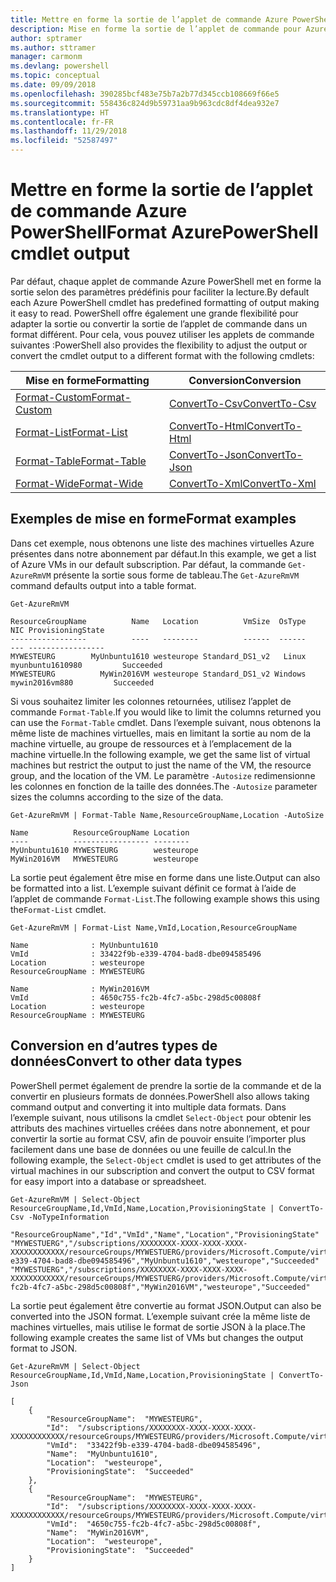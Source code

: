 ```yaml
---
title: Mettre en forme la sortie de l’applet de commande Azure PowerShell
description: Mise en forme la sortie de l’applet de commande pour Azure PowerShell.
author: sptramer
ms.author: sttramer
manager: carmonm
ms.devlang: powershell
ms.topic: conceptual
ms.date: 09/09/2018
ms.openlocfilehash: 390285bcf483e75b7a2b77d345ccb108669f66e5
ms.sourcegitcommit: 558436c824d9b59731aa9b963cdc8df4dea932e7
ms.translationtype: HT
ms.contentlocale: fr-FR
ms.lasthandoff: 11/29/2018
ms.locfileid: "52587497"
---
```

# <a name="format-azurepowershell-cmdlet-output"></a><span data-ttu-id="0e9ff-103">Mettre en forme la sortie de l’applet de commande Azure PowerShell</span><span class="sxs-lookup"><span data-stu-id="0e9ff-103">Format AzurePowerShell cmdlet output</span></span>

<span data-ttu-id="0e9ff-104">Par défaut, chaque applet de commande Azure PowerShell met en forme la sortie selon des paramètres prédéfinis pour faciliter la lecture.</span><span class="sxs-lookup"><span data-stu-id="0e9ff-104">By default each Azure PowerShell cmdlet has predefined formatting of output making it easy to read.</span></span>  <span data-ttu-id="0e9ff-105">PowerShell offre également une grande flexibilité pour adapter la sortie ou convertir la sortie de l’applet de commande dans un format différent. Pour cela, vous pouvez utiliser les applets de commande suivantes :</span><span class="sxs-lookup"><span data-stu-id="0e9ff-105">PowerShell also provides the flexibility to adjust the output or convert the cmdlet output to a different format with the following cmdlets:</span></span>

| <span data-ttu-id="0e9ff-106">Mise en forme</span><span class="sxs-lookup"><span data-stu-id="0e9ff-106">Formatting</span></span>      | <span data-ttu-id="0e9ff-107">Conversion</span><span class="sxs-lookup"><span data-stu-id="0e9ff-107">Conversion</span></span>       |
|-----------------|------------------|
| [<span data-ttu-id="0e9ff-108">Format-Custom</span><span class="sxs-lookup"><span data-stu-id="0e9ff-108">Format-Custom</span></span>](/powershell/module/microsoft.powershell.utility/format-custom) | [<span data-ttu-id="0e9ff-109">ConvertTo-Csv</span><span class="sxs-lookup"><span data-stu-id="0e9ff-109">ConvertTo-Csv</span></span>](/powershell/module/microsoft.powershell.utility/convertto-csv)  |
| [<span data-ttu-id="0e9ff-110">Format-List</span><span class="sxs-lookup"><span data-stu-id="0e9ff-110">Format-List</span></span>](/powershell/module/microsoft.powershell.utility/format-list)   | [<span data-ttu-id="0e9ff-111">ConvertTo-Html</span><span class="sxs-lookup"><span data-stu-id="0e9ff-111">ConvertTo-Html</span></span>](/powershell/module/microsoft.powershell.utility/convertto-html) |
| [<span data-ttu-id="0e9ff-112">Format-Table</span><span class="sxs-lookup"><span data-stu-id="0e9ff-112">Format-Table</span></span>](/powershell/module/microsoft.powershell.utility/format-table)  | [<span data-ttu-id="0e9ff-113">ConvertTo-Json</span><span class="sxs-lookup"><span data-stu-id="0e9ff-113">ConvertTo-Json</span></span>](/powershell/module/microsoft.powershell.utility/convertto-json) |
| [<span data-ttu-id="0e9ff-114">Format-Wide</span><span class="sxs-lookup"><span data-stu-id="0e9ff-114">Format-Wide</span></span>](/powershell/module/microsoft.powershell.utility/format-wide)   | [<span data-ttu-id="0e9ff-115">ConvertTo-Xml</span><span class="sxs-lookup"><span data-stu-id="0e9ff-115">ConvertTo-Xml</span></span>](/powershell/module/microsoft.powershell.utility/convertto-xml)  |

## <a name="format-examples"></a><span data-ttu-id="0e9ff-116">Exemples de mise en forme</span><span class="sxs-lookup"><span data-stu-id="0e9ff-116">Format examples</span></span>

<span data-ttu-id="0e9ff-117">Dans cet exemple, nous obtenons une liste des machines virtuelles Azure présentes dans notre abonnement par défaut.</span><span class="sxs-lookup"><span data-stu-id="0e9ff-117">In this example, we get a list of Azure VMs in our default subscription.</span></span>  <span data-ttu-id="0e9ff-118">Par défaut, la commande `Get-AzureRmVM` présente la sortie sous forme de tableau.</span><span class="sxs-lookup"><span data-stu-id="0e9ff-118">The `Get-AzureRmVM` command defaults output into a table format.</span></span>

```azurepowershell-interactive
Get-AzureRmVM
```

```output
ResourceGroupName          Name   Location          VmSize  OsType              NIC ProvisioningState
-----------------          ----   --------          ------  ------              --- -----------------
MYWESTEURG        MyUnbuntu1610 westeurope Standard_DS1_v2   Linux myunbuntu1610980         Succeeded
MYWESTEURG          MyWin2016VM westeurope Standard_DS1_v2 Windows   mywin2016vm880         Succeeded
```

<span data-ttu-id="0e9ff-119">Si vous souhaitez limiter les colonnes retournées, utilisez l’applet de commande `Format-Table`.</span><span class="sxs-lookup"><span data-stu-id="0e9ff-119">If you would like to limit the columns returned you can use the `Format-Table` cmdlet.</span></span> <span data-ttu-id="0e9ff-120">Dans l’exemple suivant, nous obtenons la même liste de machines virtuelles, mais en limitant la sortie au nom de la machine virtuelle, au groupe de ressources et à l’emplacement de la machine virtuelle.</span><span class="sxs-lookup"><span data-stu-id="0e9ff-120">In the following example, we get the same list of virtual machines but restrict the output to just the name of the VM, the resource group, and the location of the VM.</span></span>  <span data-ttu-id="0e9ff-121">Le paramètre `-Autosize` redimensionne les colonnes en fonction de la taille des données.</span><span class="sxs-lookup"><span data-stu-id="0e9ff-121">The `-Autosize` parameter sizes the columns according to the size of the data.</span></span>

```azurepowershell-interactive
Get-AzureRmVM | Format-Table Name,ResourceGroupName,Location -AutoSize
```

```output
Name          ResourceGroupName Location
----          ----------------- --------
MyUnbuntu1610 MYWESTEURG        westeurope
MyWin2016VM   MYWESTEURG        westeurope
```

<span data-ttu-id="0e9ff-122">La sortie peut également être mise en forme dans une liste.</span><span class="sxs-lookup"><span data-stu-id="0e9ff-122">Output can also be formatted into a list.</span></span> <span data-ttu-id="0e9ff-123">L’exemple suivant définit ce format à l’aide de l’applet de commande `Format-List`.</span><span class="sxs-lookup"><span data-stu-id="0e9ff-123">The following example shows this using the`Format-List` cmdlet.</span></span>

```azurepowershell-interactive
Get-AzureRmVM | Format-List Name,VmId,Location,ResourceGroupName
```

```output
Name              : MyUnbuntu1610
VmId              : 33422f9b-e339-4704-bad8-dbe094585496
Location          : westeurope
ResourceGroupName : MYWESTEURG

Name              : MyWin2016VM
VmId              : 4650c755-fc2b-4fc7-a5bc-298d5c00808f
Location          : westeurope
ResourceGroupName : MYWESTEURG
```

## <a name="convert-to-other-data-types"></a><span data-ttu-id="0e9ff-124">Conversion en d’autres types de données</span><span class="sxs-lookup"><span data-stu-id="0e9ff-124">Convert to other data types</span></span>

<span data-ttu-id="0e9ff-125">PowerShell permet également de prendre la sortie de la commande et de la convertir en plusieurs formats de données.</span><span class="sxs-lookup"><span data-stu-id="0e9ff-125">PowerShell also allows taking command output and converting it into multiple data formats.</span></span> <span data-ttu-id="0e9ff-126">Dans l’exemple suivant, nous utilisons la cmdlet `Select-Object` pour obtenir les attributs des machines virtuelles créées dans notre abonnement, et pour convertir la sortie au format CSV, afin de pouvoir ensuite l’importer plus facilement dans une base de données ou une feuille de calcul.</span><span class="sxs-lookup"><span data-stu-id="0e9ff-126">In the following example, the `Select-Object` cmdlet is used to get attributes of the virtual machines in our subscription and convert the output to CSV format for easy import into a database or spreadsheet.</span></span>

```azurepowershell-interactive
Get-AzureRmVM | Select-Object ResourceGroupName,Id,VmId,Name,Location,ProvisioningState | ConvertTo-Csv -NoTypeInformation
```

```output
"ResourceGroupName","Id","VmId","Name","Location","ProvisioningState"
"MYWESTUERG","/subscriptions/XXXXXXXX-XXXX-XXXX-XXXX-XXXXXXXXXXXX/resourceGroups/MYWESTUERG/providers/Microsoft.Compute/virtualMachines/MyUnbuntu1610","33422f9b-e339-4704-bad8-dbe094585496","MyUnbuntu1610","westeurope","Succeeded"
"MYWESTUERG","/subscriptions/XXXXXXXX-XXXX-XXXX-XXXX-XXXXXXXXXXXX/resourceGroups/MYWESTUERG/providers/Microsoft.Compute/virtualMachines/MyWin2016VM","4650c755-fc2b-4fc7-a5bc-298d5c00808f","MyWin2016VM","westeurope","Succeeded"
```

<span data-ttu-id="0e9ff-127">La sortie peut également être convertie au format JSON.</span><span class="sxs-lookup"><span data-stu-id="0e9ff-127">Output can also be converted into the JSON format.</span></span>  <span data-ttu-id="0e9ff-128">L’exemple suivant crée la même liste de machines virtuelles, mais utilise le format de sortie JSON à la place.</span><span class="sxs-lookup"><span data-stu-id="0e9ff-128">The following example creates the same list of VMs but changes the output format to JSON.</span></span>

```azurepowershell-interactive
Get-AzureRmVM | Select-Object ResourceGroupName,Id,VmId,Name,Location,ProvisioningState | ConvertTo-Json
```

```output
[
    {
        "ResourceGroupName":  "MYWESTEURG",
        "Id":  "/subscriptions/XXXXXXXX-XXXX-XXXX-XXXX-XXXXXXXXXXXX/resourceGroups/MYWESTEURG/providers/Microsoft.Compute/virtualMachines/MyUnbuntu1610",
        "VmId":  "33422f9b-e339-4704-bad8-dbe094585496",
        "Name":  "MyUnbuntu1610",
        "Location":  "westeurope",
        "ProvisioningState":  "Succeeded"
    },
    {
        "ResourceGroupName":  "MYWESTEURG",
        "Id":  "/subscriptions/XXXXXXXX-XXXX-XXXX-XXXX-XXXXXXXXXXXX/resourceGroups/MYWESTEURG/providers/Microsoft.Compute/virtualMachines/MyWin2016VM",
        "VmId":  "4650c755-fc2b-4fc7-a5bc-298d5c00808f",
        "Name":  "MyWin2016VM",
        "Location":  "westeurope",
        "ProvisioningState":  "Succeeded"
    }
]
```
